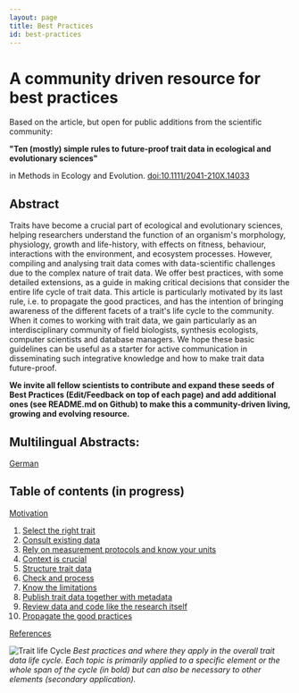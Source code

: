```yaml
---
layout: page
title: Best Practices
id: best-practices
---
```


# A community driven resource for best practices
Based on the article, but open for public additions from the scientific community:

**"Ten (mostly) simple rules to future-proof trait data in ecological and evolutionary sciences"**

in Methods in Ecology and Evolution. [doi:10.1111/2041-210X.14033]()


## Abstract
Traits have become a crucial part of ecological and evolutionary sciences, helping researchers understand the function of an organism's morphology, physiology, growth and life-history, with effects on fitness, behaviour, interactions with the environment, and ecosystem processes. However, compiling and analysing trait data comes with data-scientific challenges due to the complex nature of trait data.
We offer best practices, with some detailed extensions, as a guide in making critical decisions that consider the entire life cycle of trait data. 
This article is particularly motivated by its last rule, i.e. to propagate the good practices, and has the intention of bringing awareness of the different facets of a trait's life cycle to the community. 
When it comes to working with trait data, we gain particularly as an interdisciplinary community of field biologists, synthesis ecologists, computer scientists and database managers. We hope these basic guidelines can be useful as a starter for active communication in disseminating such integrative knowledge and how to make trait data future-proof.

**We invite all fellow scientists to contribute and expand these seeds of Best Practices (Edit/Feedback on top of each page) and add additional ones (see README.md on Github) to make this a community-driven living, growing and evolving resource.** 

## Multilingual Abstracts: 

[German](./_best-pracices/simple_abstract/german.html)

## Table of contents (in progress)

[Motivation](./_best-pracices/00_motivation.html)

1. [Select the right trait](./_best-pracices/01_select-the-right-trait.html)
2. [Consult existing data](./_best-pracices/02_consult-existing-data.html)
3. [Rely on measurement protocols and know your units](./_best-pracices/03_rely-on-measurement-protocols-and-know-your-units.html)
4. [Context is crucial](./_best-pracices/04_context-is-crucial.html)
5. [Structure trait data](./_best-pracices/05_structure-trait-data.html)
6. [Check and process](./_best-pracices/06_check-and-process.html)
7. [Know the limitations ](./_best-pracices/07_know-the-limitations.html)
8. [Publish trait data together with metadata ](./_best-pracices/08_publish-trait-data-together-with-metadata.html)
9. [Review data and code like the research itself](./_best-pracices/09_review-data-and-code-like-the-research-itself.html)
10. [Propagate the good practices](./_best-pracices/10_propagate-the-good-practices.html)

[References](./_best-pracices/99_references.html)

![Trait life Cycle](https://github.com/open-traits-network/open-traits-network.github.io/blob/best-practices/_best-practices/Trait_data_fig_new2.png)
*Best practices and where they apply in the overall trait data life cycle. Each topic is primarily applied to a specific element or the whole span of the cycle (in bold) but can also be necessary to other elements (secondary application).*
